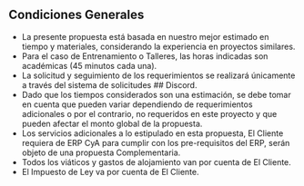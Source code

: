 ## Condiciones Generales
-  La presente propuesta está basada en nuestro mejor estimado en tiempo y materiales, considerando la experiencia en proyectos similares.
-  Para el caso de Entrenamiento o Talleres, las horas indicadas son académicas (45 minutos cada una).
-  La solicitud y seguimiento de los requerimientos se realizará únicamente a través del sistema de solicitudes ## Discord. 
-  Dado que los tiempos considerados son una estimación, se debe tomar en cuenta que pueden variar dependiendo de requerimientos adicionales o por el contrario, no requeridos en este proyecto y que pueden afectar el monto global de la propuesta.
-  Los servicios adicionales a lo estipulado en esta propuesta, El Cliente requiera de ERP CyA para cumplir con los pre-requisitos del ERP, serán objeto de una propuesta Complementaria.
-  Todos los viáticos y gastos de alojamiento van por cuenta de El Cliente.
-  El Impuesto de Ley va por cuenta de El Cliente.
